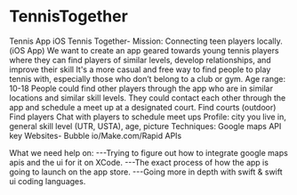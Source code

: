 # TennisTogether
Tennis App iOS
Tennis Together- 
Mission: Connecting teen players locally. 
(iOS App)
We want to create an app geared towards young tennis players where they can find players of similar levels, develop relationships, and improve their skill
It's a more casual and free way to find people to play tennis with, especially those who don’t belong to a club or gym.
Age range: 10-18
People could find other players through the app who are in similar locations and similar skill levels. They could contact each other through the app and schedule a meet up at a designated court.
Find courts (outdoor)
Find players
Chat with players to schedule meet ups
Profile: city you live in, general skill level (UTR, USTA), age, picture
Techniques: Google maps API key
Websites- Bubble io/Make.com/Rapid APIs



What we need help on: 
---Trying to figure out how to integrate google maps apis and the ui for it on XCode. 
---The exact process of how the app is going to launch on the app store. 
---Going more in depth with swift & swift ui coding languages. 
